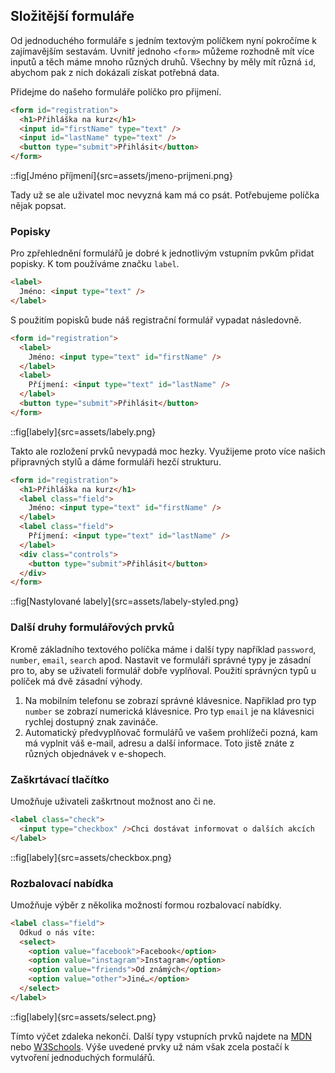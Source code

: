 ## Složitější formuláře

Od jednoduchého formuláře s jedním textovým políčkem nyní pokročíme k zajímavějším sestavám. Uvnitř jednoho `<form>` můžeme rozhodně mít více inputů a těch máme mnoho různých druhů. Všechny by měly mít různá `id`, abychom pak z nich dokázali získat potřebná data.

Přidejme do našeho formuláře políčko pro přijmení.

```html
<form id="registration">
  <h1>Přihláška na kurz</h1>
  <input id="firstName" type="text" />
  <input id="lastName" type="text" />
  <button type="submit">Přihlásit</button>
</form>
```

::fig[Jméno příjmení]{src=assets/jmeno-prijmeni.png}

Tady už se ale uživatel moc nevyzná kam má co psát. Potřebujeme políčka nějak popsat. 

### Popisky

Pro zpřehlednění formulářů je dobré k jednotlivým vstupním pvkům přidat popisky. K tom používáme značku `label`.

```html
<label>
  Jméno: <input type="text" />
</label>
```   

S použitím popisků bude náš registrační formulář vypadat následovně.

```html
<form id="registration">
  <label>
    Jméno: <input type="text" id="firstName" />
  </label>
  <label>
    Příjmení: <input type="text" id="lastName" />
  </label>
  <button type="submit">Přihlásit</button>
</form>
```

::fig[labely]{src=assets/labely.png}

Takto ale rozložení prvků nevypadá moc hezky. Využijeme proto více našich připravných stylů a dáme formuláři hezčí strukturu.

```html
<form id="registration">
  <h1>Přihláška na kurz</h1>
  <label class="field">
    Jméno: <input type="text" id="firstName" />
  </label>
  <label class="field">
    Příjmení: <input type="text" id="lastName" />
  </label>
  <div class="controls">
    <button type="submit">Přihlásit</button>
  </div>
</form>
```

::fig[Nastylované labely]{src=assets/labely-styled.png}

### Další druhy formulářových prvků

Kromě základního textového políčka máme i další typy například `password`, `number`, `email`, `search` apod. Nastavit ve formuláři správné typy je zásadní pro to, aby se uživateli formulář dobře vyplňoval. Použití správnýcn typů u políček má dvě zásadní výhody. 

1. Na mobilním telefonu se zobrazí správné klávesnice. Napřiklad pro typ `number` se zobrazí numerická klávesnice. Pro typ `email` je na klávesnici rychlej dostupný znak zavináče.
1. Automatický předvyplňovač formulářů ve vašem prohlížeči pozná, kam má vyplnit váš e-mail, adresu a další informace. Toto jistě znáte z různých objednávek v e-shopech.

### Zaškrtávací tlačítko

Umožňuje uživateli zaškrtnout možnost ano či ne. 

```html
<label class="check">
  <input type="checkbox" />Chci dostávat informovat o dalších akcích
</label>
```

::fig[labely]{src=assets/checkbox.png}

### Rozbalovací nabídka

Umožňuje výběr z několika možností formou rozbalovací nabídky.

```html
<label class="field">
  Odkud o nás víte:
  <select>
    <option value="facebook">Facebook</option>
    <option value="instagram">Instagram</option>
    <option value="friends">Od známých</option>
    <option value="other">Jiné…</option>
  </select>
</label>
```

::fig[labely]{src=assets/select.png}

Tímto výčet zdaleka nekončí. Další typy vstupních prvků najdete na [MDN](https://developer.mozilla.org/en-US/docs/Web/HTML/Element/input#input_types) nebo [W3Schools](https://www.w3schools.com/html/html_form_input_types.asp). Výše uvedené prvky už nám však zcela postačí k vytvoření jednoduchých formulářů.
